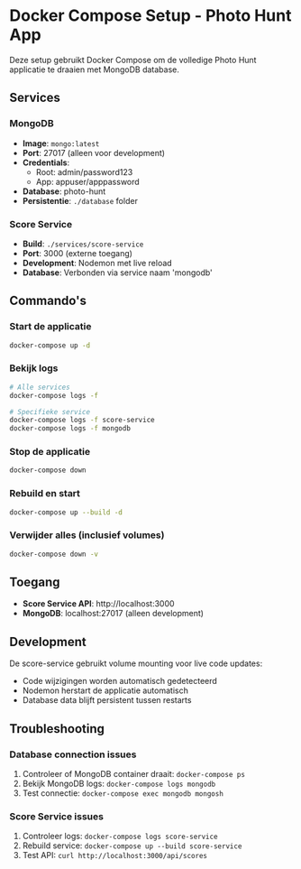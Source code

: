 # Docker Compose Setup - Photo Hunt App

Deze setup gebruikt Docker Compose om de volledige Photo Hunt applicatie te draaien met MongoDB database.

## Services

### MongoDB
- **Image**: `mongo:latest`
- **Port**: 27017 (alleen voor development)
- **Credentials**: 
  - Root: admin/password123
  - App: appuser/apppassword
- **Database**: photo-hunt
- **Persistentie**: `./database` folder

### Score Service
- **Build**: `./services/score-service`
- **Port**: 3000 (externe toegang)
- **Development**: Nodemon met live reload
- **Database**: Verbonden via service naam 'mongodb'

## Commando's

### Start de applicatie
```bash
docker-compose up -d
```

### Bekijk logs
```bash
# Alle services
docker-compose logs -f

# Specifieke service
docker-compose logs -f score-service
docker-compose logs -f mongodb
```

### Stop de applicatie
```bash
docker-compose down
```

### Rebuild en start
```bash
docker-compose up --build -d
```

### Verwijder alles (inclusief volumes)
```bash
docker-compose down -v
```

## Toegang

- **Score Service API**: http://localhost:3000
- **MongoDB**: localhost:27017 (alleen development)

## Development

De score-service gebruikt volume mounting voor live code updates:
- Code wijzigingen worden automatisch gedetecteerd
- Nodemon herstart de applicatie automatisch
- Database data blijft persistent tussen restarts

## Troubleshooting

### Database connection issues
1. Controleer of MongoDB container draait: `docker-compose ps`
2. Bekijk MongoDB logs: `docker-compose logs mongodb`
3. Test connectie: `docker-compose exec mongodb mongosh`

### Score Service issues
1. Controleer logs: `docker-compose logs score-service`
2. Rebuild service: `docker-compose up --build score-service`
3. Test API: `curl http://localhost:3000/api/scores` 
